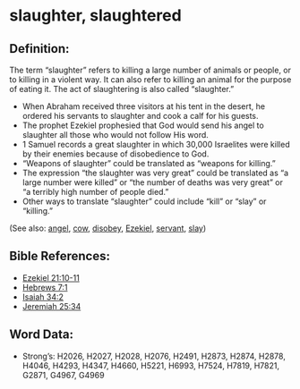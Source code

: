 # slaughter, slaughtered

## Definition:

The term “slaughter” refers to killing a large number of animals or people, or to killing in a violent way. It can also refer to killing an animal for the purpose of eating it. The act of slaughtering is also called “slaughter.”

* When Abraham received three visitors at his tent in the desert, he ordered his servants to slaughter and cook a calf for his guests.
* The prophet Ezekiel prophesied that God would send his angel to slaughter all those who would not follow His word.
* 1 Samuel records a great slaughter in which 30,000 Israelites were killed by their enemies because of disobedience to God.
* “Weapons of slaughter” could be translated as “weapons for killing.”
* The expression “the slaughter was very great” could be translated as “a large number were killed” or “the number of deaths was very great” or “a terribly high number of people died.”
* Other ways to translate “slaughter” could include “kill” or “slay” or “killing.”

(See also: [angel](../kt/angel.md), [cow](../other/cow.md), [disobey](../other/disobey.md), [Ezekiel](../names/ezekiel.md), [servant](../other/servant.md), [slay](../other/slain.md))

## Bible References:

* [Ezekiel 21:10-11](rc://en/tn/help/ezk/21/10)
* [Hebrews 7:1](rc://en/tn/help/heb/07/01)
* [Isaiah 34:2](rc://en/tn/help/isa/34/02)
* [Jeremiah 25:34](rc://en/tn/help/jer/25/34)

## Word Data:

* Strong’s: H2026, H2027, H2028, H2076, H2491, H2873, H2874, H2878, H4046, H4293, H4347, H4660, H5221, H6993, H7524, H7819, H7821, G2871, G4967, G4969

